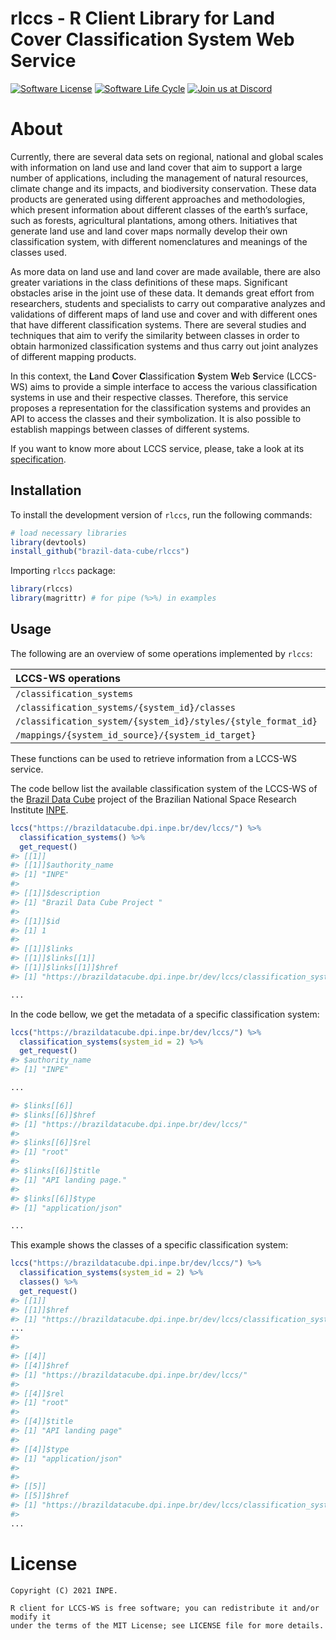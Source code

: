 
# rlccs - R Client Library for Land Cover Classification System Web Service

<!-- badges: start -->

[![Software
License](https://img.shields.io/badge/license-MIT-green)](https://github.com/brazil-data-cube/rlccs/blob/master/LICENSE)
[![Software Life
Cycle](https://img.shields.io/badge/lifecycle-experimental-orange.svg)](https://www.tidyverse.org/lifecycle/#experimental)
[![Join us at
Discord](https://img.shields.io/discord/689541907621085198?logo=discord&logoColor=ffffff&color=7389D8)](https://discord.com/channels/689541907621085198#)

<!-- badges: end -->

# About

Currently, there are several data sets on regional, national and global
scales with information on land use and land cover that aim to support a
large number of applications, including the management of natural
resources, climate change and its impacts, and biodiversity
conservation. These data products are generated using different
approaches and methodologies, which present information about different
classes of the earth’s surface, such as forests, agricultural
plantations, among others. Initiatives that generate land use and land
cover maps normally develop their own classification system, with
different nomenclatures and meanings of the classes used.

As more data on land use and land cover are made available, there are
also greater variations in the class definitions of these maps.
Significant obstacles arise in the joint use of these data. It demands
great effort from researchers, students and specialists to carry out
comparative analyzes and validations of different maps of land use and
cover and with different ones that have different classification
systems. There are several studies and techniques that aim to verify the
similarity between classes in order to obtain harmonized classification
systems and thus carry out joint analyzes of different mapping products.

In this context, the **L**and **C**over **C**lassification **S**ystem
**W**eb **S**ervice (LCCS-WS) aims to provide a simple interface to
access the various classification systems in use and their respective
classes. Therefore, this service proposes a representation for the
classification systems and provides an API to access the classes and
their symbolization. It is also possible to establish mappings between
classes of different systems.

If you want to know more about LCCS service, please, take a look at its
[specification](https://github.com/brazil-data-cube/lccs-ws-spec).

## Installation

To install the development version of `rlccs`, run the following
commands:

``` r
# load necessary libraries
library(devtools)
install_github("brazil-data-cube/rlccs")
```

Importing `rlccs` package:

``` r
library(rlccs)
library(magrittr) # for pipe (%>%) in examples
```

## Usage

The following are an overview of some operations implemented by `rlccs`:

| **LCCS-WS** operations                                        | `rlccs` functions          |
|:--------------------------------------------------------------|:---------------------------|
| `/classification_systems`                                     | `classification_systems()` |
| `/classification_systems/{system_id}/classes`                 | `classes()`                |
| `/classification_system/{system_id}/styles/{style_format_id}` | `styles()`                 |
| `/mappings/{system_id_source}/{system_id_target}`             | `mappings()`               |

These functions can be used to retrieve information from a LCCS-WS
service.

The code bellow list the available classification system of the LCCS-WS
of the [Brazil Data Cube](http://brazildatacube.org/) project of the
Brazilian National Space Research Institute [INPE](http://www.inpe.br/).

``` r
lccs("https://brazildatacube.dpi.inpe.br/dev/lccs/") %>%
  classification_systems() %>%
  get_request()
#> [[1]]
#> [[1]]$authority_name
#> [1] "INPE"
#> 
#> [[1]]$description
#> [1] "Brazil Data Cube Project "
#> 
#> [[1]]$id
#> [1] 1
#> 
#> [[1]]$links
#> [[1]]$links[[1]]
#> [[1]]$links[[1]]$href
#> [1] "https://brazildatacube.dpi.inpe.br/dev/lccs/classification_systems/1"

...
```

In the code bellow, we get the metadata of a specific classification
system:

``` r
lccs("https://brazildatacube.dpi.inpe.br/dev/lccs/") %>%
  classification_systems(system_id = 2) %>%
  get_request()
#> $authority_name
#> [1] "INPE"

...

#> $links[[6]]
#> $links[[6]]$href
#> [1] "https://brazildatacube.dpi.inpe.br/dev/lccs/"
#> 
#> $links[[6]]$rel
#> [1] "root"
#> 
#> $links[[6]]$title
#> [1] "API landing page."
#> 
#> $links[[6]]$type
#> [1] "application/json"

...

```

This example shows the classes of a specific classification system:

``` r
lccs("https://brazildatacube.dpi.inpe.br/dev/lccs/") %>%
  classification_systems(system_id = 2) %>%
  classes() %>%
  get_request()
#> [[1]]
#> [[1]]$href
#> [1] "https://brazildatacube.dpi.inpe.br/dev/lccs/classification_systems/2/classes"
...
#> 
#> 
#> [[4]]
#> [[4]]$href
#> [1] "https://brazildatacube.dpi.inpe.br/dev/lccs/"
#> 
#> [[4]]$rel
#> [1] "root"
#> 
#> [[4]]$title
#> [1] "API landing page"
#> 
#> [[4]]$type
#> [1] "application/json"
#> 
#> 
#> [[5]]
#> [[5]]$href
#> [1] "https://brazildatacube.dpi.inpe.br/dev/lccs/classification_systems/2/classes/51"
#> 
...
```

# License

    Copyright (C) 2021 INPE.

    R client for LCCS-WS is free software; you can redistribute it and/or modify it
    under the terms of the MIT License; see LICENSE file for more details.
